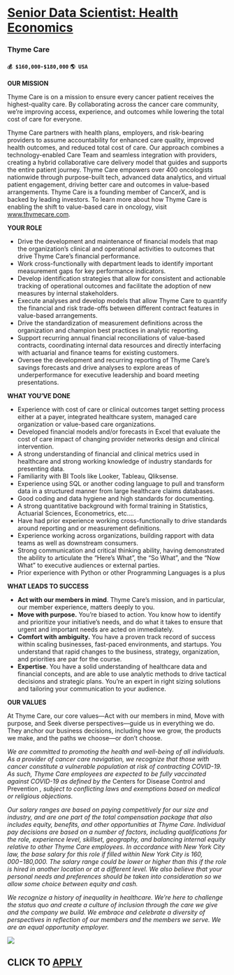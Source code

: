 # [Senior Data Scientist: Health Economics](https://www.remotewlb.com/apply/senior-data-scientist-health-economics)  
### Thyme Care  
#### `💰 $160,000-$180,000` `🌎 USA`  

**OUR MISSION**

Thyme Care is on a mission to ensure every cancer patient receives the highest-quality care. By collaborating across the cancer care community, we’re improving access, experience, and outcomes while lowering the total cost of care for everyone.

Thyme Care partners with health plans, employers, and risk-bearing providers to assume accountability for enhanced care quality, improved health outcomes, and reduced total cost of care. Our approach combines a technology-enabled Care Team and seamless integration with providers, creating a hybrid collaborative care delivery model that guides and supports the entire patient journey. Thyme Care empowers over 400 oncologists nationwide through purpose-built tech, advanced data analytics, and virtual patient engagement, driving better care and outcomes in value-based arrangements. Thyme Care is a founding member of CancerX, and is backed by leading investors. To learn more about how Thyme Care is enabling the shift to value-based care in oncology, visit www.thymecare.com.

**YOUR ROLE**

  * Drive the development and maintenance of financial models that map the organization’s clinical and operational activities to outcomes that drive Thyme Care’s financial performance. 
  * Work cross-functionally with department leads to identify important measurement gaps for key performance indicators.
  * Develop identification strategies that allow for consistent and actionable tracking of operational outcomes and facilitate the adoption of new measures by internal stakeholders.
  * Execute analyses and develop models that allow Thyme Care to quantify the financial and risk trade-offs between different contract features in value-based arrangements.
  * Drive the standardization of measurement definitions across the organization and champion best practices in analytic reporting.
  * Support recurring annual financial reconciliations of value-based contracts, coordinating internal data resources and directly interfacing with actuarial and finance teams for existing customers.
  * Oversee the development and recurring reporting of Thyme Care’s savings forecasts and drive analyses to explore areas of underperformance for executive leadership and board meeting presentations.

**WHAT YOU’VE DONE**

  * Experience with cost of care or clinical outcomes target setting process either at a payer, integrated healthcare system, managed care organization or value-based care organizations.
  * Developed financial models and/or forecasts in Excel that evaluate the cost of care impact of changing provider networks design and clinical intervention.
  * A strong understanding of financial and clinical metrics used in healthcare and strong working knowledge of industry standards for presenting data.
  * Familiarity with BI Tools like Looker, Tableau, Qliksense. 
  * Experience using SQL or another coding language to pull and transform data in a structured manner from large healthcare claims databases.
  * Good coding and data hygiene and high standards for documenting.
  * A strong quantitative background with formal training in Statistics, Actuarial Sciences, Econometrics, etc…. 
  * Have had prior experience working cross-functionally to drive standards around reporting and or measurement definitions.
  * Experience working across organizations, building rapport with data teams as well as downstream consumers.
  * Strong communication and critical thinking ability, having demonstrated the ability to articulate the “Here’s What”, the “So What”, and the “Now What” to executive audiences or external parties.
  * Prior experience with Python or other Programming Languages is a plus

**WHAT LEADS TO SUCCESS**

  * **Act with our members in mind**. Thyme Care’s mission, and in particular, our member experience, matters deeply to you. 
  * **Move with purpose.** You’re biased to action. You know how to identify and prioritize your initiative’s needs, and do what it takes to ensure that urgent and important needs are acted on immediately.
  * **Comfort with ambiguity.** You have a proven track record of success within scaling businesses, fast-paced environments, and startups. You understand that rapid changes to the business, strategy, organization, and priorities are par for the course. 
  * **Expertise**. You have a solid understanding of healthcare data and financial concepts, and are able to use analytic methods to drive tactical decisions and strategic plans. You’re an expert in right sizing solutions and tailoring your communication to your audience.

**OUR VALUES**

At Thyme Care, our core values—Act with our members in mind, Move with purpose, and Seek diverse perspectives—guide us in everything we do. They anchor our business decisions, including how we grow, the products we make, and the paths we choose—or don’t choose.

_We are committed to promoting the health and well-being of all individuals. As a provider of cancer care navigation, we recognize that those with cancer constitute a vulnerable population at risk of contracting COVID-19. As such, Thyme Care employees are expected to be fully vaccinated against COVID-19 as defined by the_ Centers for Disease Control and Prevention _, subject to conflicting laws and exemptions based on medical or religious objections._

_Our salary ranges are based on paying competitively for our size and industry, and are one part of the total compensation package that also includes equity, benefits, and other opportunities at Thyme Care. Individual pay decisions are based on a number of factors, including qualifications for the role, experience level, skillset, geography, and balancing internal equity relative to other Thyme Care employees. In accordance with New York City law, the base salary for this role if filled within New York City is $160,000-$180,000. The salary range could be lower or higher than this if the role is hired in another location or at a different level. We also believe that your personal needs and preferences should be taken into consideration so we allow some choice between equity and cash._

_We recognize a history of inequality in healthcare. We’re here to challenge the status quo and create a culture of inclusion through the care we give and the company we build. We embrace and celebrate a diversity of perspectives in reflection of our members and the members we serve. We are an equal opportunity employer._

![](https://remotive.com/job/track/1906000/blank.gif?source=public_api)  
## CLICK TO [APPLY](https://www.remotewlb.com/apply/senior-data-scientist-health-economics)

